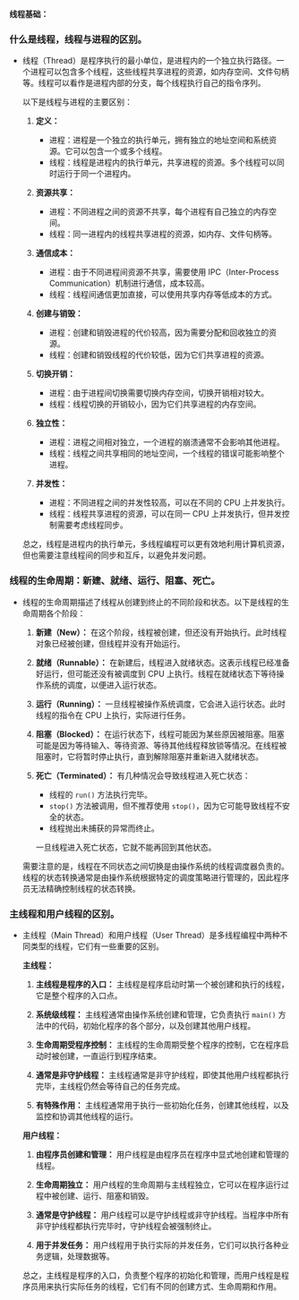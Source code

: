 **线程基础：**

### 什么是线程，线程与进程的区别。

- 线程（Thread）是程序执行的最小单位，是进程内的一个独立执行路径。一个进程可以包含多个线程，这些线程共享进程的资源，如内存空间、文件句柄等。线程可以看作是进程内部的分支，每个线程执行自己的指令序列。

  以下是线程与进程的主要区别：

  1. **定义：**
     - 进程：进程是一个独立的执行单元，拥有独立的地址空间和系统资源。它可以包含一个或多个线程。
     - 线程：线程是进程内的执行单元，共享进程的资源。多个线程可以同时运行于同一个进程内。

  2. **资源共享：**
     - 进程：不同进程之间的资源不共享，每个进程有自己独立的内存空间。
     - 线程：同一进程内的线程共享进程的资源，如内存、文件句柄等。

  3. **通信成本：**
     - 进程：由于不同进程间资源不共享，需要使用 IPC（Inter-Process Communication）机制进行通信，成本较高。
     - 线程：线程间通信更加直接，可以使用共享内存等低成本的方式。

  4. **创建与销毁：**
     - 进程：创建和销毁进程的代价较高，因为需要分配和回收独立的资源。
     - 线程：创建和销毁线程的代价较低，因为它们共享进程的资源。

  5. **切换开销：**
     - 进程：由于进程间切换需要切换内存空间，切换开销相对较大。
     - 线程：线程切换的开销较小，因为它们共享进程的内存空间。

  6. **独立性：**
     - 进程：进程之间相对独立，一个进程的崩溃通常不会影响其他进程。
     - 线程：线程之间共享相同的地址空间，一个线程的错误可能影响整个进程。

  7. **并发性：**
     - 进程：不同进程之间的并发性较高，可以在不同的 CPU 上并发执行。
     - 线程：线程共享进程的资源，可以在同一 CPU 上并发执行，但并发控制需要考虑线程同步。

  总之，线程是进程内的执行单元，多线程编程可以更有效地利用计算机资源，但也需要注意线程间的同步和互斥，以避免并发问题。

### 线程的生命周期：新建、就绪、运行、阻塞、死亡。

- 线程的生命周期描述了线程从创建到终止的不同阶段和状态。以下是线程的生命周期各个阶段：

  1. **新建（New）：**
     在这个阶段，线程被创建，但还没有开始执行。此时线程对象已经被创建，但线程并没有开始运行。

  2. **就绪（Runnable）：**
     在新建后，线程进入就绪状态。这表示线程已经准备好运行，但可能还没有被调度到 CPU 上执行。线程在就绪状态下等待操作系统的调度，以便进入运行状态。

  3. **运行（Running）：**
     一旦线程被操作系统调度，它会进入运行状态。此时线程的指令在 CPU 上执行，实际进行任务。

  4. **阻塞（Blocked）：**
     在运行状态下，线程可能因为某些原因被阻塞。阻塞可能是因为等待输入、等待资源、等待其他线程释放锁等情况。在线程被阻塞时，它将暂时停止执行，直到解除阻塞并重新进入就绪状态。

  5. **死亡（Terminated）：**
     有几种情况会导致线程进入死亡状态：
     - 线程的 `run()` 方法执行完毕。
     - `stop()` 方法被调用，但不推荐使用 `stop()`，因为它可能导致线程不安全的状态。
     - 线程抛出未捕获的异常而终止。
     
     一旦线程进入死亡状态，它就不能再回到其他状态。

  需要注意的是，线程在不同状态之间切换是由操作系统的线程调度器负责的。线程的状态转换通常是由操作系统根据特定的调度策略进行管理的，因此程序员无法精确控制线程的状态转换。

### 主线程和用户线程的区别。

- 主线程（Main Thread）和用户线程（User Thread）是多线程编程中两种不同类型的线程，它们有一些重要的区别。

  **主线程：**

  1. **主线程是程序的入口：** 主线程是程序启动时第一个被创建和执行的线程，它是整个程序的入口点。
     
  2. **系统级线程：** 主线程通常由操作系统创建和管理，它负责执行 `main()` 方法中的代码，初始化程序的各个部分，以及创建其他用户线程。

  3. **生命周期受程序控制：** 主线程的生命周期受整个程序的控制，它在程序启动时被创建，一直运行到程序结束。

  4. **通常是非守护线程：** 主线程通常是非守护线程，即使其他用户线程都执行完毕，主线程仍然会等待自己的任务完成。

  5. **有特殊作用：** 主线程通常用于执行一些初始化任务，创建其他线程，以及监控和协调其他线程的运行。

  **用户线程：**

  1. **由程序员创建和管理：** 用户线程是由程序员在程序中显式地创建和管理的线程。

  2. **生命周期独立：** 用户线程的生命周期与主线程独立，它可以在程序运行过程中被创建、运行、阻塞和销毁。

  3. **通常是守护线程：** 用户线程可以是守护线程或非守护线程。当程序中所有非守护线程都执行完毕时，守护线程会被强制终止。

  4. **用于并发任务：** 用户线程用于执行实际的并发任务，它们可以执行各种业务逻辑，处理数据等。

  总之，主线程是程序的入口，负责整个程序的初始化和管理，而用户线程是程序员用来执行实际任务的线程，它们有不同的创建方式、生命周期和作用。